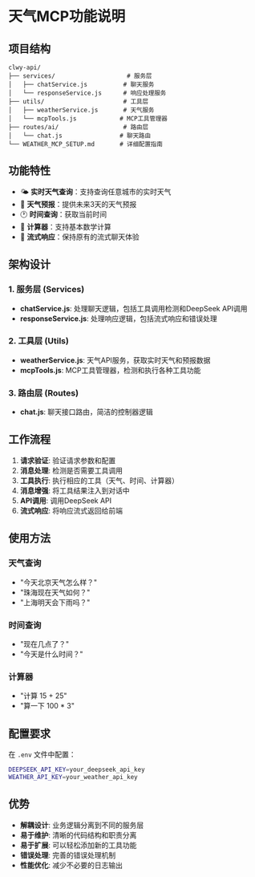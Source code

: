 # 天气MCP功能说明

## 项目结构

```
clwy-api/
├── services/                    # 服务层
│   ├── chatService.js          # 聊天服务
│   └── responseService.js      # 响应处理服务
├── utils/                      # 工具层
│   ├── weatherService.js       # 天气服务
│   └── mcpTools.js            # MCP工具管理器
├── routes/ai/                  # 路由层
│   └── chat.js                # 聊天路由
└── WEATHER_MCP_SETUP.md       # 详细配置指南
```

## 功能特性

- 🌤️ **实时天气查询**：支持查询任意城市的实时天气
- 📅 **天气预报**：提供未来3天的天气预报
- 🕐 **时间查询**：获取当前时间
- 🧮 **计算器**：支持基本数学计算
- 🔄 **流式响应**：保持原有的流式聊天体验

## 架构设计

### 1. 服务层 (Services)
- **chatService.js**: 处理聊天逻辑，包括工具调用检测和DeepSeek API调用
- **responseService.js**: 处理响应逻辑，包括流式响应和错误处理

### 2. 工具层 (Utils)
- **weatherService.js**: 天气API服务，获取实时天气和预报数据
- **mcpTools.js**: MCP工具管理器，检测和执行各种工具功能

### 3. 路由层 (Routes)
- **chat.js**: 聊天接口路由，简洁的控制器逻辑

## 工作流程

1. **请求验证**: 验证请求参数和配置
2. **消息处理**: 检测是否需要工具调用
3. **工具执行**: 执行相应的工具（天气、时间、计算器）
4. **消息增强**: 将工具结果注入到对话中
5. **API调用**: 调用DeepSeek API
6. **流式响应**: 将响应流式返回给前端

## 使用方法

### 天气查询
- "今天北京天气怎么样？"
- "珠海现在天气如何？"
- "上海明天会下雨吗？"

### 时间查询
- "现在几点了？"
- "今天是什么时间？"

### 计算器
- "计算 15 + 25"
- "算一下 100 * 3"

## 配置要求

在 `.env` 文件中配置：
```bash
DEEPSEEK_API_KEY=your_deepseek_api_key
WEATHER_API_KEY=your_weather_api_key
```

## 优势

- **解耦设计**: 业务逻辑分离到不同的服务层
- **易于维护**: 清晰的代码结构和职责分离
- **易于扩展**: 可以轻松添加新的工具功能
- **错误处理**: 完善的错误处理机制
- **性能优化**: 减少不必要的日志输出 